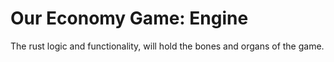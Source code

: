 # Our Economy Game: Engine
The rust logic and functionality, will hold the bones and organs of the game. 
